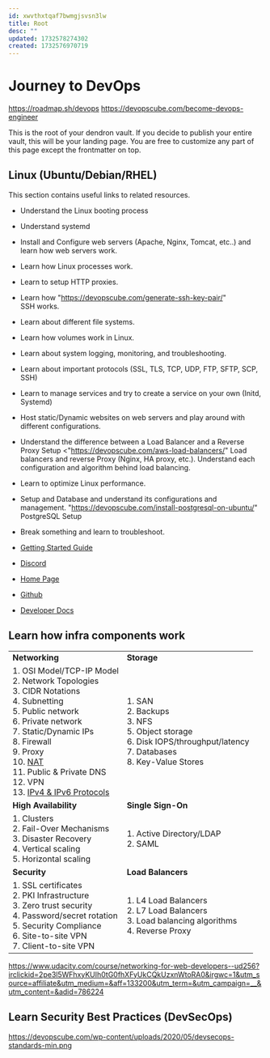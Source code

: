 ```yaml
---
id: xwvthxtqaf7bwmgjsvsn3lw
title: Root
desc: ""
updated: 1732578274302
created: 1732576970719
---
```


# Journey to DevOps

https://roadmap.sh/devops
https://devopscube.com/become-devops-engineer

This is the root of your dendron vault. If you decide to publish your entire vault, this will be your landing page. You are free to customize any part of this page except the frontmatter on top.

## Linux (Ubuntu/Debian/RHEL)

This section contains useful links to related resources.

- Understand the Linux booting process
- Understand systemd
- Install and Configure web servers (Apache, Nginx, Tomcat, etc..) and learn how web servers work.
- Learn how Linux processes work.
- Learn to setup HTTP proxies.
- Learn how "https://devopscube.com/generate-ssh-key-pair/" SSH works.
- Learn about different file systems.
- Learn how volumes work in Linux.
- Learn about system logging, monitoring, and troubleshooting.
- Learn about important protocols (SSL, TLS, TCP, UDP, FTP, SFTP, SCP, SSH)
- Learn to manage services and try to create a service on your own (Initd, Systemd)
- Host static/Dynamic websites on web servers and play around with different configurations.
- Understand the difference between a Load Balancer and a Reverse Proxy Setup <"https://devopscube.com/aws-load-balancers/" Load balancers and reverse Proxy (Nginx, HA proxy, etc.). Understand each configuration and algorithm behind load balancing.
- Learn to optimize Linux performance.
- Setup and Database and understand its configurations and management. "https://devopscube.com/install-postgresql-on-ubuntu/" PostgreSQL Setup
- Break something and learn to troubleshoot.

- [Getting Started Guide](https://link.dendron.so/6b25)
- [Discord](https://link.dendron.so/6b23)
- [Home Page](https://wiki.dendron.so/)
- [Github](https://link.dendron.so/6b24)
- [Developer Docs](https://docs.dendron.so/)

## Learn how infra components work

<div class="table-container"><table><tbody><tr><td><strong>Networking</strong></td><td><strong>Storage</strong></td></tr><tr><td>1. OSI Model/TCP-IP Model  <br/>2. Network Topologies  <br/>3. CIDR Notations  <br/>4. Subnetting  <br/>5. Public network  <br/>6. Private network  <br/>7. Static/Dynamic IPs  <br/>8. Firewall  <br/>9. Proxy  <br/>10. <a href="https://devopscube.com/what-is-nat-how-does-nat-work/" class="external">NAT</a>  <br/>11. Public &amp; Private DNS  <br/>12. VPN  <br/>13. <a href="https://devopscube.com/ip-address-tutorial/" class="external">IPv4 &amp; IPv6 Protocols</a></td><td>1. SAN  <br/>2. Backups  <br/>3. NFS  <br/>5. Object storage  <br/>6. Disk IOPS/throughput/latency  <br/>7. Databases  <br/>8. Key-Value Stores</td></tr><tr><td><strong>High Availability</strong></td><td><strong>Single Sign-On</strong></td></tr><tr><td>1. Clusters  <br/>2. Fail-Over Mechanisms  <br/>3. Disaster Recovery  <br/>4. Vertical scaling  <br/>5. Horizontal scaling</td><td>1. Active Directory/LDAP  <br/>2. SAML</td></tr><tr><td><strong>Security</strong></td><td><strong>Load Balancers</strong></td></tr><tr><td>1. SSL certificates  <br/>2. PKI Infrastructure  <br/>3. Zero trust security  <br/>4. Password/secret rotation  <br/>5. Security Compliance  <br/>6. Site-to-site VPN  <br/>7. Client-to-site VPN</td><td>1. L4 Load Balancers  <br/>2. L7 Load Balancers  <br/>3. Load balancing algorithms  <br/>4. Reverse Proxy</td></tr></tbody></table></div>

https://www.udacity.com/course/networking-for-web-developers--ud256?irclickid=2pe3l5WFhxyKUIh0tG0fhXFyUkCQkUzxnWtoRA0&irgwc=1&utm_source=affiliate&utm_medium=&aff=133200&utm_term=&utm_campaign=__&utm_content=&adid=786224

## Learn Security Best Practices (DevSecOps)

https://devopscube.com/wp-content/uploads/2020/05/devsecops-standards-min.png
